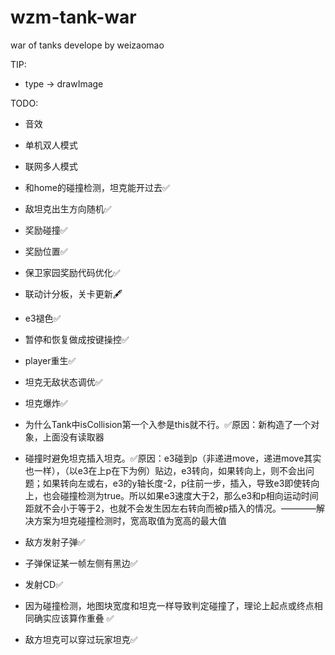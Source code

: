 # wzm-tank-war
war of tanks develope by weizaomao

TIP:

- type -> drawImage

TODO: 

- 音效

- 单机双人模式

- 联网多人模式

- 和home的碰撞检测，坦克能开过去✅

- 敌坦克出生方向随机✅

- 奖励碰撞✅

- 奖励位置✅

- 保卫家园奖励代码优化✅

- 联动计分板，关卡更新🖋

- e3褪色✅

- 暂停和恢复做成按键操控✅

- player重生✅

- 坦克无敌状态调优✅

- 坦克爆炸✅

- 为什么Tank中isCollision第一个入参是this就不行。✅原因：新构造了一个对象，上面没有读取器

- 碰撞时避免坦克插入坦克。✅原因：e3碰到p（非递进move，递进move其实也一样），（以e3在上p在下为例）贴边，e3转向，如果转向上，则不会出问题；如果转向左或右，e3的y轴长度-2，p往前一步，插入，导致e3即使转向上，也会碰撞检测为true。所以如果e3速度大于2，那么e3和p相向运动时间距就不会小于等于2，也就不会发生因左右转向而被p插入的情况。————解决方案为坦克碰撞检测时，宽高取值为宽高的最大值

- 敌方发射子弹✅

- 子弹保证某一帧左侧有黑边✅

- 发射CD✅

- 因为碰撞检测，地图块宽度和坦克一样导致判定碰撞了，理论上起点或终点相同确实应该算作重叠 ✅

- 敌方坦克可以穿过玩家坦克✅
